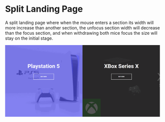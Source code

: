 # Split Landing Page
A split landing page where when the mouse enters a section its width will more increase than another section, the unfocus section width will decrease than the focus section, and when withdrawing both mice focus the size will stay on the initial stage.

<img src="/split-landing-page.gif" alt="split landing page">